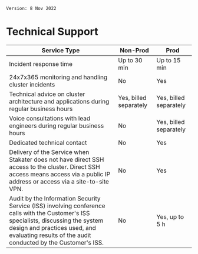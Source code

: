 `Version: 8 Nov 2022`

# Technical Support

Service Type | Non-Prod | Prod
--- | --- | ---
Incident response time | Up to 30 min | Up to 15 min
24x7x365 monitoring and handling cluster incidents | No | Yes
Technical advice on cluster architecture and applications during regular business hours | Yes, billed separately | Yes, billed separately
Voice consultations with lead engineers during regular business hours | No | Yes, billed separately
Dedicated technical contact | No | Yes
Delivery of the Service when Stakater does not have direct SSH access to the cluster. Direct SSH access means access via a public IP address or access via a site-to-site VPN. | No | Yes
Audit by the Information Security Service (ISS) involving conference calls with the Customer's ISS specialists, discussing the system design and practices used, and evaluating results of the audit conducted by the Customer's ISS. | No | Yes, up to 5 h
